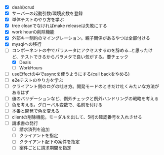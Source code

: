 - [x] dealのcrud
- [x] サーバーの起動引数/環境変数を登録
- [x] 単体テストのやり方を学ぶ
- [x] tree cleanでなければmake releaseは失敗にする
- [x] work hourの削除機能
- [x] 外部キー制約のマイングレーション。親子関係があるやつは全部付ける
- [x] mysqlへの移行
- [ ] コンポーネントの中でパラメータにアクセスするのを辞める..と思ったけど、テストできるからパラメタで良い気がする。要チェック
  - [x] Deals
  - [ ] WorkHours
- [ ] useEffectの中でasyncを使うようにする(call backをやめる)
- [ ] e2eテストのやり方を学ぶ
- [ ] クライアント側のログの吐き方。開発モードのときだけ吐くみたいな方法があるはず
- [ ] 値のバリデーションなど、例外チェックと例外ハンドリングの戦略を考える
- [ ] 色を考える。グローバル変数で、名前を付ける
- [ ] 本番と開発で色を変える
- [ ] clientの削除機能。モーダルを出して、5桁の確認番号を入れさせる
- [ ] 請求書の発行
  - [ ] 請求済列を追加
  - [ ] クライアントを指定
  - [ ] クライアント配下の案件を指定
  - [ ] 案件ごとに請求期間を指定
